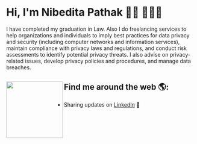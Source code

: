 # Hi, I'm Nibedita Pathak 👋🏾 👩🏾‍💻

I have completed my graduation in Law. Also I do  freelancing services to help organizations and individuals to imply best practices for data privacy and security (including computer networks and information services), maintain compliance with privacy laws and regulations, and conduct risk assessments to identify potential privacy threats. I also advise on privacy-related issues, develop privacy policies and procedures, and manage data breaches.


## Find me around the web 🌎: <a href="https://github.com/sponsors/M0nica"><img align="left" width="150" height="150" src="https://imgur.com/gallery/1BZ75BO?raw=true"></a>
- Sharing updates on <a href="https://www.linkedin.com/in/nibedita-pathak-8b46b81a7/">LinkedIn</a> 💼
